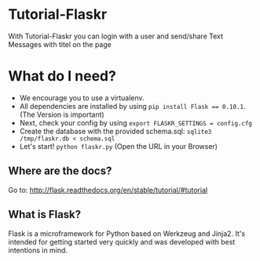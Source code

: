 Tutorial-Flaskr
===============
With Tutorial-Flaskr you can login with a user and 
send/share Text Messages with titel on the page


# What do I need?

- We encourage you to use a virtualenv.
- All dependencies are installed by using `pip install Flask == 0.10.1`. (The Version is important)
- Next, check your config by using `export FLASKR_SETTINGS = config.cfg` 
- Create the database with the provided schema.sql: `sqlite3 /tmp/flaskr.db < schema.sql`
- Let's start! `python flaskr.py` (Open the URL in your Browser)


## Where are the docs?

Go to:  http://flask.readthedocs.org/en/stable/tutorial/#tutorial


## What is Flask?

Flask is a microframework for Python based on Werkzeug
and Jinja2.  It's intended for getting started very quickly
and was developed with best intentions in mind.




